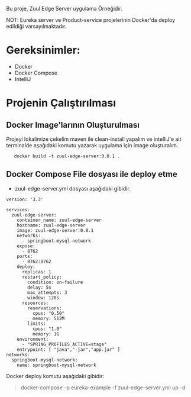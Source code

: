 Bu proje, Zuul Edge Server uygulama Örneğidir.


NOT: Eureka server ve Product-service projelerinin Docker'da deploy edildiği varsayılmaktadır.

# Gereksinimler:
- Docker
- Docker Compose
- IntelliJ

# Projenin Çalıştırılması

## Docker Image'larının Oluşturulması

  Projeyi lokalimize çekelim maven ile clean-install yapalım ve intelliJ'e ait terminalde aşağıdaki komutu yazarak uygulama için image oluşturalım.

`    docker build -t zuul-edge-server:0.0.1 .
`

##  Docker Compose File dosyası ile deploy etme

-  zuul-edge-server.yml dosyası aşağıdaki gibidir.

```
version: '3.3'

services:
  zuul-edge-server:
    container_name: zuul-edge-server
    hostname: zuul-edge-server
    image: zuul-edge-server:0.0.1
    networks:
      - springboot-mysql-network
    expose:
      - 8762
    ports:
      - 8762:8762
    deploy:
      replicas: 1
      restart_policy:
        condition: on-failure
        delay: 5s
        max_attempts: 3
        window: 120s
      resources:
        reservations:
          cpus: "0.50"
          memory: 512M
        limits:
          cpus: "1.0"
          memory: 1G
    environment:
      - "SPRING_PROFILES_ACTIVE=stage"
    entrypoint: [ "java","-jar","app.jar" ]
networks:
  springboot-mysql-network:
    name: springboot-mysql-network
```

Docker deploy komutu aşağıdaki gibidir:

> docker-compose -p eureka-example  -f zuul-edge-server.yml up -d



